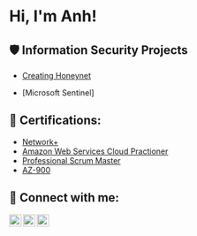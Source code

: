 <h1>Hi, I'm Anh! <a href="https://www.linkedin.com/in/hoanganhnn/"> </a>
 
<h2>🛡️ Information Security Projects</h2>
 
- [Creating Honeynet](Link)

- [Microsoft Sentinel]

<h2>📜 Certifications:</h2>
 
  - [Network+](Link)
  - [Amazon Web Services Cloud Practioner](Link)
  - [Professional Scrum Master](Link)
  - [AZ-900](Link)

<h2> 🤳 Connect with me:</h2>
 
[<img align="left" alt="yourname | Twitter" width="22px" src="https://cdn.jsdelivr.net/npm/simple-icons@v3/icons/twitter.svg" />][twitter]
[<img align="left" alt="yourname | LinkedIn" width="22px" src="https://cdn.jsdelivr.net/npm/simple-icons@v3/icons/linkedin.svg" />][linkedin]
[<img align="left" alt="yourname | Instagram" width="22px" src="https://cdn.jsdelivr.net/npm/simple-icons@v3/icons/instagram.svg" />][instagram]
 
[twitter]: https://twitter.com/hoangannnhhh
[instagram]: https://www.instagram.com/
[linkedin]: https://www.linkedin.com/in/hoanganhnn/

